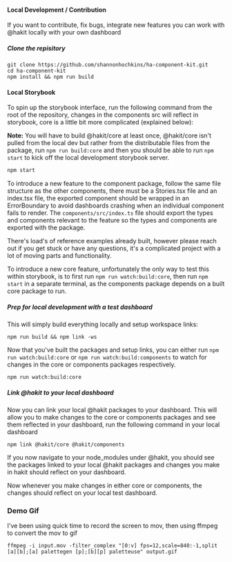 #### Local Development / Contribution
If you want to contribute, fix bugs, integrate new features you can work with @hakit locally with your own dashboard

##### Clone the repisitory
```shell
git clone https://github.com/shannonhochkins/ha-component-kit.git
cd ha-component-kit
npm install && npm run build
```

#### Local Storybook
To spin up the storybook interface, run the following command from the root of the repository, changes in the components src will reflect in storybook, core is a little bit more complicated (explained below):

**Note:** You will have to build @hakit/core at least once, @hakit/core isn't pulled from the local dev but rather from the distributable files from the package, run `npm run build:core` and then you should be able to run `npm start` to kick off the local development storybook server.

```bash
npm start
```

To introduce a new feature to the component package, follow the same file structure as the other components, there must be a Stories.tsx file and an index.tsx file, the exported component should be wrapped in an ErrorBoundary to avoid dashboards crashing when an individual component fails to render. The `components/src/index.ts` file should export the types and components relevant to the feature so the types and components are exported with the package.

There's load's of reference examples already built, however please reach out if you get stuck or have any questions, it's a complicated project with a lot of moving parts and functionality.

To introduce a new core feature, unfortunately the only way to test this within storybook, is to first run `npm run watch:build:core`, then run `npm start` in a separate terminal, as the components package depends on a built core package to run.

##### Prep for local development with a test dashboard
This will simply build everything locally and setup workspace links:

```shell  
npm run build && npm link -ws
```
Now that you've built the packages and setup links, you can either run `npm run watch:build:core` or `npm run watch:build:components` to watch for changes in the core or components packages respectively.

```shell
npm run watch:build:core
```

##### Link @hakit to your local dashboard
Now you can link your local @hakit packages to your dashboard. This will allow you to make changes to the core or components packages and see them reflected in your dashboard, run the following command in your local dashboard

```shell
npm link @hakit/core @hakit/components
```
If you now navigate to your node_modules under @hakit, you should see the packages linked to your local @hakit packages and changes you make in hakit should reflect on your dashboard.

Now whenever you make changes in either core or components, the changes should reflect on your local test dashboard.


### Demo Gif
I've been using quick time to record the screen to mov, then using ffmpeg to convert the mov to gif

```
ffmpeg -i input.mov -filter_complex "[0:v] fps=12,scale=840:-1,split [a][b];[a] palettegen [p];[b][p] paletteuse" output.gif

```